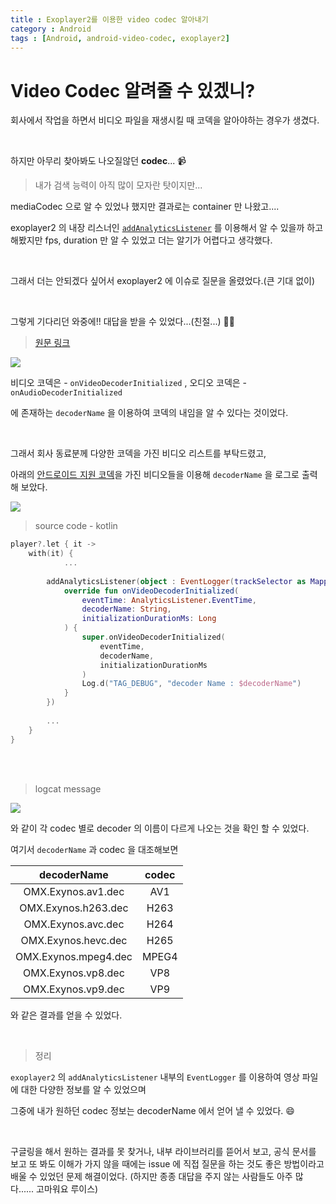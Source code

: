 ```yaml
---
title : Exoplayer2를 이용한 video codec 알아내기
category : Android
tags : [Android, android-video-codec, exoplayer2]
---
```


# Video Codec 알려줄 수 있겠니?

회사에서 작업을 하면서 비디오 파일을 재생시킬 때 코덱을 알아야하는 경우가 생겼다.

<br>

하지만 아무리 찾아봐도 나오질않던 **codec**... :video_camera:

> 내가 검색 능력이 아직 많이 모자란 탓이지만...

mediaCodec 으로 알 수 있었나 했지만 결과로는 container 만 나왔고.... 

exoplayer2 의 내장 리스너인 [`addAnalyticsListener`](https://exoplayer.dev/doc/reference/com/google/android/exoplayer2/SimpleExoPlayer.html#addAnalyticsListener-com.google.android.exoplayer2.analytics.AnalyticsListener-) 를 이용해서 알 수 있을까 하고 해봤지만 fps, duration 만 알 수 있었고 더는 알기가 어렵다고 생각했다.

<br>

그래서 더는 안되겠다 싶어서 exoplayer2 에 이슈로 질문을 올렸었다.(큰 기대 없이)

<br>

그렇게 기다리던 와중에!! 대답을 받을 수 있었다...(친절...) :bowing_man:

> [원문 링크](https://github.com/google/ExoPlayer/issues/8424)



<img src ="https://user-images.githubusercontent.com/52276038/104018546-4b7d2300-51fd-11eb-82cb-16e1225e8fab.png">

비디오 코덱은 - `onVideoDecoderInitialized` , 오디오 코덱은 - `onAudioDecoderInitialized`

에 존재하는 `decoderName` 을 이용하여 코덱의 내임을 알 수 있다는 것이었다.

<br>

그래서 회사 동료분께 다양한 코덱을 가진 비디오 리스트를 부탁드렸고, 

아래의 [안드로이드 지원 코덱](https://developer.android.com/guide/topics/media/media-formats#video-codecs)을 가진 비디오들을 이용해 `decoderName` 을 로그로 출력해 보았다.

<img src ="https://user-images.githubusercontent.com/52276038/104018855-de1dc200-51fd-11eb-8226-eeba59827e6e.png">

>source code - kotlin

```kotlin
player?.let { it ->
    with(it) {
    		...
    		
        addAnalyticsListener(object : EventLogger(trackSelector as MappingTrackSelector) {
            override fun onVideoDecoderInitialized(
                eventTime: AnalyticsListener.EventTime,
                decoderName: String,
                initializationDurationMs: Long
            ) {
                super.onVideoDecoderInitialized(
                    eventTime,
                    decoderName,
                    initializationDurationMs
                )
                Log.d("TAG_DEBUG", "decoder Name : $decoderName")
            }
        })
        
        ...
    }
}
```

<br><br>

> logcat message

<img src="https://user-images.githubusercontent.com/52276038/104020073-ef67ce00-51ff-11eb-9eb7-6e27441e3c40.png">

와 같이 각 codec 별로 decoder 의 이름이 다르게 나오는 것을 확인 할 수 있었다.

여기서 `decoderName` 과 codec 을 대조해보면

|     decoderName      | codec |
| :------------------: | :---: |
|  OMX.Exynos.av1.dec  |  AV1  |
| OMX.Exynos.h263.dec  | H263  |
|  OMX.Exynos.avc.dec  | H264  |
| OMX.Exynos.hevc.dec  | H265  |
| OMX.Exynos.mpeg4.dec | MPEG4 |
|  OMX.Exynos.vp8.dec  |  VP8  |
|  OMX.Exynos.vp9.dec  |  VP9  |

와 같은 결과를 얻을 수 있었다.

<br>



> 정리

`exoplayer2` 의 `addAnalyticsListener` 내부의 `EventLogger` 를 이용하여 영상 파일에 대한 다양한 정보를 알 수 있었으며

그중에 내가 원하던 codec 정보는 decoderName 에서 얻어 낼 수 있었다.  :smile:

<br>

구글링을 해서 원하는 결과를 못 찾거나, 내부 라이브러리를 뜯어서 보고, 공식 문서를 보고 또 봐도 이해가 가지 않을 때에는 issue 에 직접 질문을 하는 것도 좋은 방법이라고 배울 수 있었던 문제 해결이었다. (하지만 종종 대답을 주지 않는 사람들도 아주 많다...... 고마워요 루이스)